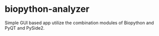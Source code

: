 # biopython-analyzer
Simple GUI based app utilize the combination modules of Biopython and PyQT and PySide2.
